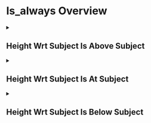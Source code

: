# Is_always Overview

<details>
<summary><h2>Height Wrt Subject Is Above Subject</h2></summary>


<h3>🔵 Label Name:</h3>
<code>height_wrt_subject_is_above_subject</code>


<h3>📖 Definition:</h3>
Is the camera positioned noticeably higher than the subject throughout the video?

<details>
<summary><h4> Question (Definition)</h4></summary>

</details>

<details>
<summary><h4> Alternative Question</h4></summary>

- Does the camera remain above the subject for the entire video?

- Is the subject consistently framed from a higher perspective?

- Does the video maintain a high camera position relative to the subject?

- Is the shot taken from above the subject throughout the sequence?

- Does the framing stay elevated in relation to the subject?

- Is the subject viewed from a noticeably higher viewpoint for the whole video?

- Does the video consistently present the subject from an overhead or high-angle perspective?

- Is the subject framed from an elevated camera position without transitioning?

</details>

<details>
<summary><h4> Prompt (Definition)</h4></summary>

- The camera remains positioned above the subject throughout the video.

</details>

<details>
<summary><h4> Alternative Prompt</h4></summary>

- A video maintaining a high-angle perspective on the subject.

- A sequence where the subject is framed from an elevated viewpoint.

- A shot that keeps the camera consistently above the subject.

- A video where the subject is viewed from a higher perspective throughout.

- A scene that remains framed from a noticeably elevated position.

- A shot with the subject appearing lower in the frame throughout the video.

- A video maintaining an overhead or high-angle framing without shifting positions.

- A sequence that keeps the camera looking down at the subject the entire time.

</details>

<h4>🟢 Positive:</h4>
<code>self.height_wrt_subject_info['start'] == 'above_subject' and self.height_wrt_subject_info['end'] == 'above_subject'</code>

<h4>🔴 Negative:</h4>
<code>not (self.height_wrt_subject_info['start'] in ['above_subject', 'unknown'] and self.height_wrt_subject_info['end'] in ['above_subject', 'unknown'])</code>

</details>

<details>
<summary><h2>Height Wrt Subject Is At Subject</h2></summary>


<h3>🔵 Label Name:</h3>
<code>height_wrt_subject_is_at_subject</code>


<h3>📖 Definition:</h3>
Is the camera positioned at the same height as the subject throughout the video?

<details>
<summary><h4> Question (Definition)</h4></summary>

</details>

<details>
<summary><h4> Alternative Question</h4></summary>

- Does the camera remain level with the subject for the entire video?

- Is the subject consistently framed at eye level?

- Does the video maintain the camera at the subject’s height?

- Is the shot taken from an eye-level perspective throughout?

- Does the framing stay at subject level from start to finish?

- Is the subject viewed from a neutral angle for the whole video?

- Does the video consistently present the subject from an at-subject perspective?

- Is the subject framed at the same height as the camera without transitioning?

</details>

<details>
<summary><h4> Prompt (Definition)</h4></summary>

- The camera remains positioned at the subject’s height throughout the video.

</details>

<details>
<summary><h4> Alternative Prompt</h4></summary>

- A video maintaining an eye-level perspective on the subject.

- A sequence where the subject is consistently framed at a neutral height.

- A shot that keeps the camera at the subject’s level.

- A video where the subject is viewed from an at-subject perspective throughout.

- A scene that remains framed from a neutral angle.

- A shot with the subject appearing at the same height as the camera throughout.

- A video maintaining a straight-on perspective at subject level.

- A sequence that keeps the camera level with the subject the entire time.

</details>

<h4>🟢 Positive:</h4>
<code>self.height_wrt_subject_info['start'] == 'at_subject' and self.height_wrt_subject_info['end'] == 'at_subject'</code>

<h4>🔴 Negative:</h4>
<code>not (self.height_wrt_subject_info['start'] in ['at_subject', 'unknown'] and self.height_wrt_subject_info['end'] in ['at_subject', 'unknown'])</code>

</details>

<details>
<summary><h2>Height Wrt Subject Is Below Subject</h2></summary>


<h3>🔵 Label Name:</h3>
<code>height_wrt_subject_is_below_subject</code>


<h3>📖 Definition:</h3>
Is the camera positioned below the subject throughout the video?

<details>
<summary><h4> Question (Definition)</h4></summary>

</details>

<details>
<summary><h4> Alternative Question</h4></summary>

- Does the camera remain below the subject for the entire video?

- Is the subject consistently framed from a lower perspective?

- Does the video maintain a low-angle shot throughout?

- Is the subject viewed from below from start to finish?

- Does the sequence keep an upward-looking perspective?

- Is the subject presented from a noticeably lower camera height the whole time?

- Does the framing remain below the subject’s eye level?

- Is the entire shot taken from a low-angle viewpoint?

</details>

<details>
<summary><h4> Prompt (Definition)</h4></summary>

- The camera remains positioned below the subject throughout the video.

</details>

<details>
<summary><h4> Alternative Prompt</h4></summary>

- A video maintaining a low-angle perspective on the subject.

- A sequence where the subject is consistently framed from below.

- A shot that keeps the camera at a lower height than the subject.

- A video where the subject appears taller due to the low perspective throughout.

- A scene that remains framed from an upward-looking angle.

- A shot with the subject consistently appearing above the camera viewpoint.

- A video maintaining an upward-looking perspective for its entire duration.

- A sequence that keeps the camera below the subject the entire time.

</details>

<h4>🟢 Positive:</h4>
<code>self.height_wrt_subject_info['start'] == 'below_subject' and self.height_wrt_subject_info['end'] == 'below_subject'</code>

<h4>🔴 Negative:</h4>
<code>not (self.height_wrt_subject_info['start'] in ['below_subject', 'unknown'] and self.height_wrt_subject_info['end'] in ['below_subject', 'unknown'])</code>

</details>
